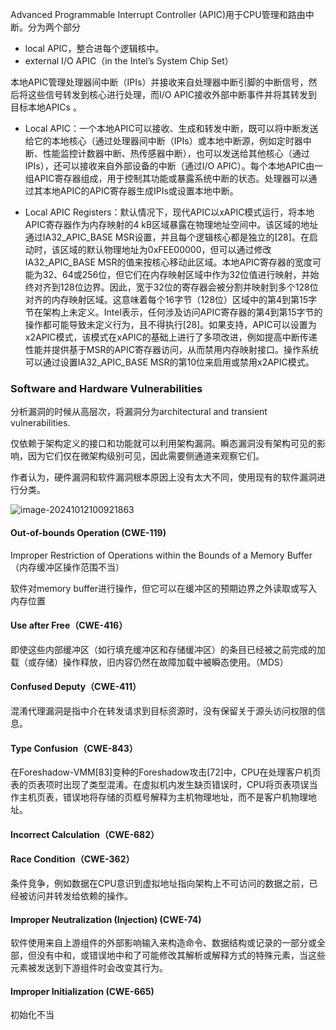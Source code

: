 Advanced Programmable Interrupt Controller (APIC)用于CPU管理和路由中断。分为两个部分

- local APIC，整合进每个逻辑核中。
- external I/O APIC（in the Intel’s System Chip Set）

本地APIC管理处理器间中断（IPIs）并接收来自处理器中断引脚的中断信号，然后将这些信号转发到核心进行处理，而I/O APIC接收外部中断事件并将其转发到目标本地APICs 。

- Local APIC：一个本地APIC可以接收、生成和转发中断，既可以将中断发送给它的本地核心（通过处理器间中断（IPIs）或本地中断源，例如定时器中断、性能监控计数器中断、热传感器中断），也可以发送给其他核心（通过IPIs），还可以接收来自外部设备的中断（通过I/O APIC）。每个本地APIC由一组APIC寄存器组成，用于控制其功能或暴露系统中断的状态。处理器可以通过其本地APIC的APIC寄存器生成IPIs或设置本地中断。

- Local APIC Registers：默认情况下，现代APIC以xAPIC模式运行，将本地APIC寄存器作为内存映射的4 kB区域暴露在物理地址空间中。该区域的地址通过IA32_APIC_BASE MSR设置，并且每个逻辑核心都是独立的[28]。在启动时，该区域的默认物理地址为0xFEE00000，但可以通过修改IA32_APIC_BASE MSR的值来按核心移动此区域。本地APIC寄存器的宽度可能为32、64或256位，但它们在内存映射区域中作为32位值进行映射，并始终对齐到128位边界。因此，宽于32位的寄存器会被分割并映射到多个128位对齐的内存映射区域。这意味着每个16字节（128位）区域中的第4到第15字节在架构上未定义。Intel表示，任何涉及访问APIC寄存器的第4到第15字节的操作都可能导致未定义行为，且不得执行[28]。如果支持，APIC可以设置为x2APIC模式，该模式在xAPIC的基础上进行了多项改进，例如提高中断传递性能并提供基于MSR的APIC寄存器访问，从而禁用内存映射接口。操作系统可以通过设置IA32_APIC_BASE MSR的第10位来启用或禁用x2APIC模式。

### Software and Hardware Vulnerabilities

分析漏洞的时候从高层次，将漏洞分为architectural and transient vulnerabilities.

仅依赖于架构定义的接口和功能就可以利用架构漏洞。瞬态漏洞没有架构可见的影响，因为它们仅在微架构级别可见，因此需要侧通道来观察它们。

作者认为，硬件漏洞和软件漏洞根本原因上没有太大不同，使用现有的软件漏洞进行分类。

![image-20241012100921863](C:\Users\王佳顺\Desktop\周五学术日\ÆPIC_Leak\picture1.png)

#### Out-of-bounds Operation (CWE-119)

Improper Restriction of Operations within the Bounds of a Memory Buffer（内存缓冲区操作范围不当）

软件对memory buffer进行操作，但它可以在缓冲区的预期边界之外读取或写入内存位置

#### Use after Free（CWE-416）

即使这些内部缓冲区（如行填充缓冲区和存储缓冲区）的条目已经被之前完成的加载（或存储）操作释放，旧内容仍然在故障加载中被瞬态使用。（MDS）

#### Confused Deputy（CWE-411）

混淆代理漏洞是指中介在转发请求到目标资源时，没有保留关于源头访问权限的信息。

#### Type Confusion（CWE-843）

在Foreshadow-VMM[83]变种的Foreshadow攻击[72]中，CPU在处理客户机页表的页表项时出现了类型混淆。在虚拟机内发生缺页错误时，CPU将页表项误当作主机页表，错误地将存储的页框号解释为主机物理地址，而不是客户机物理地址。

#### Incorrect Calculation（CWE-682）

#### Race Condition（CWE-362）

条件竞争，例如数据在CPU意识到虚拟地址指向架构上不可访问的数据之前，已经被访问并转发给依赖的操作。

#### Improper Neutralization (Injection) (CWE-74)

软件使用来自上游组件的外部影响输入来构造命令、数据结构或记录的一部分或全部，但没有中和，或错误地中和了可能修改其解析或解释方式的特殊元素，当这些元素被发送到下游组件时会改变其行为。

#### Improper Initialization (CWE-665)

初始化不当

